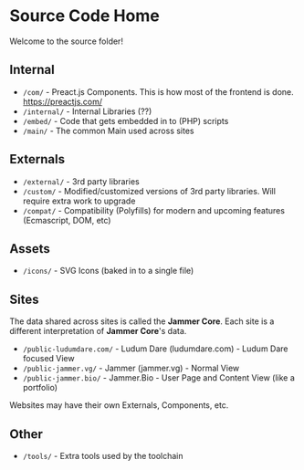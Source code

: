 # Source Code Home

Welcome to the source folder!

## Internal

* `/com/` - Preact.js Components. This is how most of the frontend is done. https://preactjs.com/
* `/internal/` - Internal Libraries (??)
* `/embed/` - Code that gets embedded in to (PHP) scripts
* `/main/` - The common Main used across sites

## Externals

* `/external/` - 3rd party libraries
* `/custom/` - Modified/customized versions of 3rd party libraries. Will require extra work to upgrade
* `/compat/` - Compatibility (Polyfills) for modern and upcoming features (Ecmascript, DOM, etc)

## Assets

* `/icons/` - SVG Icons (baked in to a single file)

## Sites
The data shared across sites is called the **Jammer Core**. Each site is a different interpretation of **Jammer Core**'s data.

* `/public-ludumdare.com/` - Ludum Dare (ludumdare.com) - Ludum Dare focused View
* `/public-jammer.vg/` - Jammer (jammer.vg) - Normal View
* `/public-jammer.bio/` - Jammer.Bio - User Page and Content View (like a portfolio)

Websites may have their own Externals, Components, etc.

## Other
* `/tools/` - Extra tools used by the toolchain
